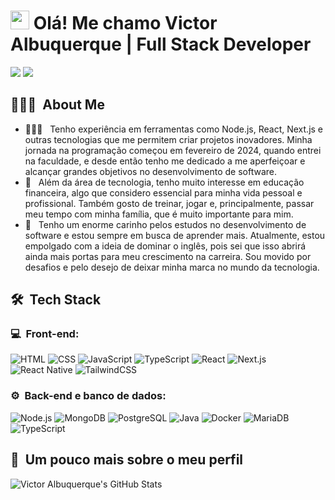 <h1><img src="https://raw.githubusercontent.com/kaueMarques/kaueMarques/master/hi.gif" height="30px" style="color:white;"/>  Olá! Me chamo Victor Albuquerque | Full Stack Developer</h1> 

<p>
<a href="https://www.linkedin.com/in/albqvictor/"><img src="https://img.shields.io/badge/-Victor%20Albuquerque-blue?style=flat-square&logo=Linkedin&logoColor=white"/></a>
<a href="https://mail.google.com/mail/u/1/#inbox"><img src="https://img.shields.io/badge/-albq.victor@gmail.com-D14836?style=flat-square&logo=Gmail&logoColor=white"/></a>

</p>

<h2> 👨🏻‍💻 &nbsp;About Me </h2>

- 👨🏻‍💻 &nbsp; Tenho experiência em ferramentas como Node.js, React, Next.js e outras tecnologias que me permitem criar projetos inovadores. Minha jornada na programação começou em fevereiro de 2024, quando entrei na faculdade, e desde então tenho me dedicado a me aperfeiçoar e alcançar grandes objetivos no desenvolvimento de software.
- 🚀 &nbsp; Além da área de tecnologia, tenho muito interesse em educação financeira, algo que considero essencial para minha vida pessoal e profissional. Também gosto de treinar, jogar e, principalmente, passar meu tempo com minha família, que é muito importante para mim.
- 💚 &nbsp; Tenho um enorme carinho pelos estudos no desenvolvimento de software e estou sempre em busca de aprender mais. Atualmente, estou empolgado com a ideia de dominar o inglês, pois sei que isso abrirá ainda mais portas para meu crescimento na carreira. Sou movido por desafios e pelo desejo de deixar minha marca no mundo da tecnologia.


<h2> 🛠 &nbsp;Tech Stack</h2>

<h3>💻 &nbsp;Front-end:</h3>
<p>
  <img src="https://img.shields.io/badge/-HTML-333333?style=flat&logo=HTML5" alt="HTML" />
  <img src="https://img.shields.io/badge/-CSS-333333?style=flat&logo=CSS3&logoColor=1572B6" alt="CSS" />
  <img src="https://img.shields.io/badge/-JavaScript-333333?style=flat&logo=javascript" alt="JavaScript" />
  <img src="https://img.shields.io/badge/-TypeScript-333333?style=flat&logo=typescript&logoColor=2D79C7" alt="TypeScript" />
  <img src="https://img.shields.io/badge/-React-333333?style=flat&logo=react" alt="React" />
  <img src="https://img.shields.io/badge/-Next.js-333333?style=flat&logo=nextdotjs" alt="Next.js" />
  <img src="https://img.shields.io/badge/-React%20Native-333333?style=flat&logo=react&logoColor=61DAFB" alt="React Native" />
  <img src="https://img.shields.io/badge/-TailwindCSS-333333?style=flat&logo=tailwindcss&logoColor=38B2AC" alt="TailwindCSS" />
</p>

<h3>⚙️ &nbsp;Back-end e banco de dados:</h3>
<p>
  <img src="https://img.shields.io/badge/-Node.js-333333?style=flat&logo=node.js" alt="Node.js" />
  <img src="https://img.shields.io/badge/-MongoDB-333333?style=flat&logo=mongodb" alt="MongoDB" />
  <img src="https://img.shields.io/badge/-PostgreSQL-333333?style=flat&logo=postgresql" alt="PostgreSQL" />
  <img src="https://img.shields.io/badge/-Java-333333?style=flat&logo=coffeescript&logoColor=007396" alt="Java" />
  <img src="https://img.shields.io/badge/-Docker-333333?style=flat&logo=docker&logoColor=2496ED" alt="Docker" />
  <img src="https://img.shields.io/badge/-MariaDB-333333?style=flat&logo=mariadb&logoColor=003545" alt="MariaDB" />
  <img src="https://img.shields.io/badge/-TypeScript-333333?style=flat&logo=typescript&logoColor=2D79C7" alt="TypeScript" />
</p>

<h2>🚀 &nbsp;Um pouco mais sobre o meu perfil</h2>

![Victor Albuquerque's GitHub Stats](https://github-readme-stats.vercel.app/api?username=albqvictor1508&show_icons=true&theme=dracula)
